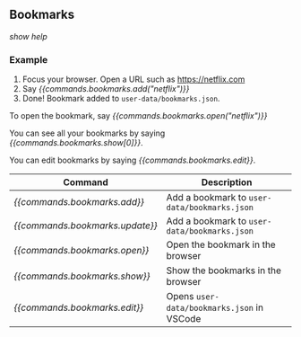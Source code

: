 ## Bookmarks

*show help*

### Example
1. Focus your browser. Open a URL such as https://netflix.com
2. Say *{{commands.bookmarks.add("netflix")}}*
3. Done! Bookmark added to `user-data/bookmarks.json`.

To open the bookmark, say *{{commands.bookmarks.open("netflix")}}*

You can see all your bookmarks by saying *{{commands.bookmarks.show[0]}}*.

You can edit bookmarks by saying *{{commands.bookmarks.edit}}*.

| Command | Description
| --- | --- |
| *{{commands.bookmarks.add}}* | Add a bookmark to `user-data/bookmarks.json` |
| *{{commands.bookmarks.update}}* | Add a bookmark to `user-data/bookmarks.json` |
| *{{commands.bookmarks.open}}* | Open the bookmark in the browser |
| *{{commands.bookmarks.show}}* | Show the bookmarks in the browser |
| *{{commands.bookmarks.edit}}* | Opens `user-data/bookmarks.json` in VSCode |